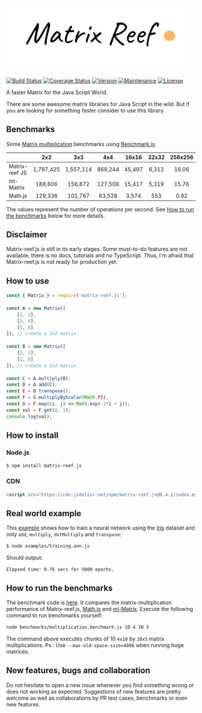 <img src="https://github.com/doleron/matrix-reef.js/blob/master/images/matrix-reef.js-logo.png?raw=true" height="175">

[![Build Status](https://travis-ci.com/doleron/matrix-reef.js.svg?branch=master)](https://travis-ci.com/doleron/matrix-reef.js)
[![Coverage Status](https://coveralls.io/repos/github/doleron/matrix-reef.js/badge.svg?branch=master&service=github)](https://coveralls.io/github/doleron/matrix-reef.js?branch=master)
[![Version](https://img.shields.io/npm/v/matrix-reef.js.svg)](https://www.npmjs.com/package/matrix-reef.js)
[![Maintenance](https://img.shields.io/maintenance/yes/2020.svg)](https://github.com/doleron/matrix-reef.js/graphs/commit-activity)
[![License](https://img.shields.io/github/license/doleron/matrix-reef.js.svg)](https://github.com/doleron/matrix-reef.js/blob/master/LICENSE)

A faster Matrix for the Java Script World.

There are some awesome matrix libraries for Java Script in the wild.
But if you are looking for something faster consider to use this library.

## Benchmarks

Some [Matrix multiplication](https://en.wikipedia.org/wiki/Matrix_multiplication) benchmarks using [Benchmark.js](https://github.com/bestiejs/benchmark.js):

|                |    2x2    |    3x3    |   4x4   |  16x16 | 32x32 | 256x256 | 512x512 |
|----------------|:---------:|:---------:|:-------:|:------:|:-----:|:-------:|:-------:|
| Matrix-reef JS | 1,787,425 | 1,557,114 | 869,244 | 45,497 | 6,312 |   16.06 |    1.92 |
| ml-Matrix      |   188,606 |   156,872 | 127,508 | 15,417 | 5,319 |   15.76 |    1.89 |
| Math.js        |   129,336 |   101,767 |  63,528 |  3,574 |   553 |    0.92 |    0.08 |

The values represent the number of operations per second. See [How to run the benchmarks](https://github.com/doleron/matrix-reef.js#how-to-run-the-benchmarks) below for more details.

## Disclaimer
Matrix-reef.js is still in its early stages. Some must-to-do features are not available, there is no docs, tutorials and no TypeScript. Thus, I'm afraid that Matrix-reef.js is not ready for production yet.

## How to use

```javascript
const { Matrix } = require('matrix-reef.js');

const A = new Matrix([
    [1, 2], 
    [3, 4], 
    [5, 6]
]); // create a 3x2 matrix

const B = new Matrix([
    [2, 1], 
    [2, 0]
]); // create a 2x2 matrix

const C = A.multiply(B);
const D = A.add(C);
const E = D.transpose();
const F = E.multiplyByScalar(Math.PI);
const G = F.map((i, j) => Math.exp(-2*i + j));
const val = F.get(0, 1);
console.log(val);
```
## How to install

### Node.js
```bash
$ npm install matrix-reef.js
```
### CDN
```html
<script src="https://cdn.jsdelivr.net/npm/matrix-reef.js@0.4.1/index.min.js"></script>

```

## Real world example

This [example](https://github.com/doleron/matrix-k/blob/master/example/training.ann.js) shows how to train a neural network using the [Iris](https://archive.ics.uci.edu/ml/datasets/iris) dataset and only `add`, `multiply`, `dotMultiply` and `transpose`:

```bash
$ node examples/training.ann.js 
```
Should output:
```
Elapsed time: 0.76 secs for 5000 epochs.
```
## How to run the benchmarks

The benchmark code is [here](https://github.com/doleron/matrix-reef.js/blob/master/benchmarks/multiplication.benchmark.js).
It compares the matrix-multiplication performance of Matrix-reef.js, [Math.js](https://github.com/josdejong/mathjs) and [ml-Matrix](https://github.com/mljs/matrix).
Execute the following command to run benchmarks yourself:
```bash
node benchmarks/multiplication.benchmark.js 10 4 10 5
```
The command above executes chunks of 10 `4x10` by `10x5` matrix multiplications. Ps.: Use `--max-old-space-size=4096` when running huge matrices.
## New features, bugs and collaboration
Do not hesitate to open a new issue whenever you find something wrong or does not working as expected. Suggestions of new features are pretty welcome as well as collaborations by PR test cases, benchmarks or even new features.